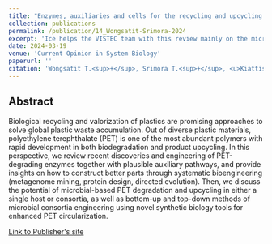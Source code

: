 ```yaml
---
title: "Enzymes, auxiliaries and cells for the recycling and upcycling of polyethylene terephthalate (PET)"
collection: publications
permalink: /publication/14_Wongsatit-Srimora-2024
excerpt: 'Ice helps the VISTEC team with this review mainly on the microbial perspective.'
date: 2024-03-19
venue: 'Current Opinion in System Biology'
paperurl: ''
citation: 'Wongsatit T.<sup>+</sup>, Srimora T.<sup>+</sup>, <u>Kiattisewee C.</u><sup>†</sup>, Uttamapinant C.</u><sup>†</sup> (2024). &quot;Enzymes, auxiliaries and cells for the recycling and upcycling of polyethylene terephthalate (PET).&quot; <i>Current Opinion in System Biology</i>. In-press'
---
```


## Abstract

Biological recycling and valorization of plastics are promising approaches to solve global plastic waste accumulation. Out of diverse plastic materials, polyethylene terephthalate (PET) is one of the most abundant polymers with rapid development in both biodegradation and product upcycling. In this perspective, we review recent discoveries and engineering of PET-degrading enzymes together with plausible auxiliary pathways, and provide insights on how to construct better parts through systematic bioengineering (metagenome mining, protein design, directed evolution). Then, we discuss the potential of microbial-based PET degradation and upcycling in either a single host or consortia, as well as bottom-up and top-down methods of microbial consortia engineering using novel synthetic biology tools for enhanced PET circularization.

[Link to Publisher's site](https://www.sciencedirect.com/science/article/abs/pii/S2452310024000118)
